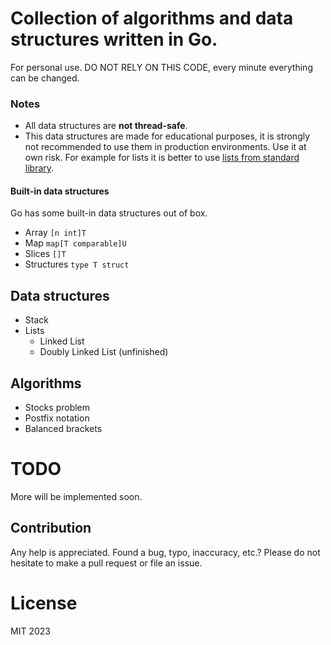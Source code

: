 # Collection of algorithms and data structures written in Go.

For personal use. DO NOT RELY ON THIS CODE, every minute everything can be
changed.

### Notes

* All data structures are **not thread-safe**.
* This data structures are made for educational purposes, it is strongly not
  recommended to use them in production environments. Use it at own risk. For
  example for lists it is better to use [lists from standard
  library](https://pkg.go.dev/container/list).

#### Built-in data structures

Go has some built-in data structures out of box.

* Array `[n int]T`
* Map `map[T comparable]U`
* Slices `[]T`
* Structures `type T struct`

## Data structures

* Stack
* Lists
    - Linked List
    - Doubly Linked List (unfinished)

## Algorithms

* Stocks problem
* Postfix notation
* Balanced brackets

# TODO

More will be implemented soon.

## Contribution

Any help is appreciated. Found a bug, typo, inaccuracy, etc.? Please do not
hesitate to make a pull request or file an issue.

# License

MIT 2023
